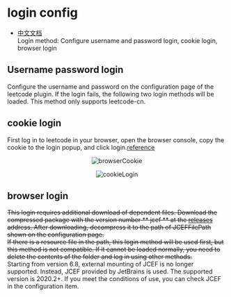 # login config  
  - [中文文档](https://github.com/shuzijun/leetcode-editor/blob/master/doc/LoginHelp_ZH.md)   
  Login method: Configure username and password login, cookie login, browser login  
## Username password login  
  Configure the username and password on the configuration page of the leetcode plugin. If the login fails, the following two login methods will be loaded. This method only supports leetcode-cn.  
## cookie login  
  First log in to leetcode in your browser, open the browser console, copy the cookie to the login popup, and click login.[reference](https://developers.google.com/web/tools/chrome-devtools/network)   
  
  <p align="center">
    <img src="https://raw.githubusercontent.com/shuzijun/leetcode-editor/master/doc/browserCookie.png" alt="browserCookie"/>
  </p>  
  <p align="center">
    <img src="https://raw.githubusercontent.com/shuzijun/leetcode-editor/master/doc/cookieLogin.png" alt="cookieLogin"/>
  </p> 
    
## browser login   
  ~~This login requires additional download of dependent files. Download the compressed package with the version number ** jcef ** at the [releases](https://github.com/shuzijun/leetcode-editor/releases) address. After downloading, decompress it to the path of JCEFFilePath shown on the configuration page.~~  
  ~~If there is a resource file in the path, this login method will be used first, but this method is not compatible. If it cannot be loaded normally, you need to delete the contents of the folder and log in using other methods.~~  
  Starting from version 6.8, external mounting of JCEF is no longer supported. Instead, JCEF provided by JetBrains is used. The supported version is 2020.2+. If you meet the conditions of use, you can check JCEF in the configuration item.